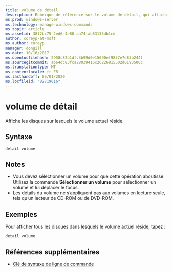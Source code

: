 ```yaml
---
title: volume de détail
description: Rubrique de référence sur le volume de détail, qui affiche les disques sur lesquels le volume actuel réside.
ms.prod: windows-server
ms.technology: manage-windows-commands
ms.topic: article
ms.assetid: 38f2bc75-2ed6-4e80-aa74-ab83133db1cd
author: coreyp-at-msft
ms.author: coreyp
manager: dongill
ms.date: 10/16/2017
ms.openlocfilehash: 2958c82b1dfc3b99d0e15690ef9857e7d83b244f
ms.sourcegitcommit: ab64dc83fca28039416c26226815502d0193500c
ms.translationtype: MT
ms.contentlocale: fr-FR
ms.lasthandoff: 05/01/2020
ms.locfileid: "82719616"
---
```

# <a name="detail-volume"></a>volume de détail

Affiche les disques sur lesquels le volume actuel réside.

## <a name="syntax"></a>Syntaxe

```
detail volume
```

## <a name="remarks"></a>Notes

-   Vous devez sélectionner un volume pour que cette opération aboutisse. Utilisez la commande **Sélectionner un volume** pour sélectionner un volume et lui déplacer le focus.
-   Les détails du volume ne s’appliquent pas aux volumes en lecture seule, tels qu’un lecteur de CD-ROM ou de DVD-ROM.

## <a name="examples"></a>Exemples

Pour afficher tous les disques dans lesquels le volume actuel réside, tapez :
```
detail volume
```

## <a name="additional-references"></a>Références supplémentaires

- [Clé de syntaxe de ligne de commande](command-line-syntax-key.md)

